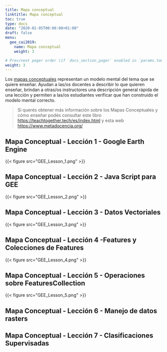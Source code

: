 ```yaml
---
title: Mapa conceptual
linktitle: Mapa conceptual
toc: true
type: docs
date: "2020-01-05T00:00:00+01:00"
draft: false
menu:
  gee_cai2019:
    name: Mapa conceptual
    weight: 3

# Prev/next pager order (if `docs_section_pager` enabled in `params.toml`)
weight: 3
---
```


Los [mapas conceptuales](https://teachtogether.tech/es/index.html#s:memory-concept-maps) representan un modelo mental del tema que se quiere enseñar. Ayudan a las/os docentes a describir lo que quieren enseñar, brindan a otras/os instructores una descripción general rápida de una lección y permiten a las/os estudiantes verificar que han construido el modelo mental correcto.

> Si querés obtener más información sobre los Mapas Conceptuales y cómo enseñar podés consultar este libro https://teachtogether.tech/es/index.html y esta web https://www.metadocencia.org/

## Mapa Conceptual - Lección 1 - Google Earth Engine


{{< figure src="GEE_Lesson_1.png"  >}}

## Mapa Conceptual - Lección 2 - Java Script para GEE

{{< figure src="GEE_Lesson_2.png"  >}}

## Mapa Conceptual - Lección 3 - Datos Vectoriales

{{< figure src="GEE_Lesson_3.png"  >}}

## Mapa Conceptual - Lección 4 -Features y Colecciones de Features

{{< figure src="GEE_Lesson_4.png"  >}}

## Mapa Conceptual - Lección 5 - Operaciones sobre FeaturesCollection

{{< figure src="GEE_Lesson_5.png"  >}}

## Mapa Conceptual - Lección 6 - Manejo de datos rasters

## Mapa Conceptual - Lección 7 - Clasificaciones Supervisadas